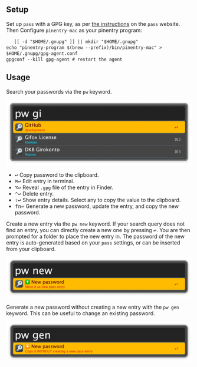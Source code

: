 ## Setup

Set up `pass` with a GPG key, as per [the instructions](https://www.passwordstore.org/) on the `pass` website. Then Configure `pinentry-mac` as your pinentry program:

```
   [[ -d "$HOME/.gnupg" ]] || mkdir "$HOME/.gnupg"
echo "pinentry-program $(brew --prefix)/bin/pinentry-mac" > $HOME/.gnupg/gpg-agent.conf
gpgconf --kill gpg-agent # restart the agent
```

## Usage

Search your passwords via the `pw` keyword.

![Searching passwords](images/pw.png)

* <kbd>↩</kbd> Copy password to the clipboard.
* <kbd>⌘</kbd><kbd>↩</kbd> Edit entry in terminal.
* <kbd>⌥</kbd><kbd>↩</kbd> Reveal `.gpg` file of the entry in Finder.
* <kbd>⌃</kbd><kbd>↩</kbd> Delete entry.
* <kbd>⇧</kbd><kbd>↩</kbd> Show entry details. Select any to copy the value to the clipboard.
* <kbd>fn</kbd><kbd>↩</kbd> Generate a new password, update the entry, and copy the new password.

Create a new entry via the `pw new` keyword. If your search query does not find an entry, you can directly create a new one by pressing <kbd>↩</kbd>. You are then prompted for a folder to place the new entry in. The password of the new entry is auto-generated based on your `pass` settings, or can be inserted from your clipboard.

![Create a new entry](images/pwnew.png)

Generate a new password without creating a new entry with the `pw gen` keyword. This can be useful to change an existing password.

![Generate a new password](images/pwgen.png)
